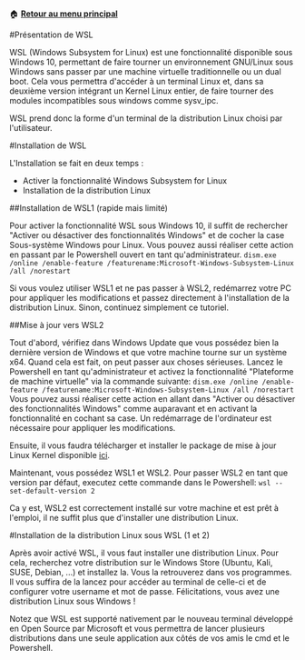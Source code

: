 :house: [**Retour au menu principal**](/TChelp)

#Présentation de WSL

WSL (Windows Subsystem for Linux) est une fonctionnalité disponible sous Windows 10, permettant de faire tourner un environnement GNU/Linux sous Windows sans passer par une machine virtuelle traditionnelle ou un dual boot. Cela vous permettra d'accéder à un terminal Linux et, dans sa deuxième version intégrant un Kernel Linux entier, de faire tourner des modules incompatibles sous windows comme sysv_ipc.

WSL prend donc la forme d'un terminal de la distribution Linux choisi par l'utilisateur.



#Installation de WSL

L'Installation se fait en deux temps :
- Activer la fonctionnalité Windows Subsystem for Linux
- Installation de la distribution Linux

##Installation de WSL1 (rapide mais limité)

Pour activer la fonctionnalité WSL sous Windows 10, il suffit de rechercher
"Activer ou désactiver des fonctionnalités Windows" et de cocher la case Sous-système Windows pour Linux.
Vous pouvez aussi réaliser cette action en passant par le Powershell ouvert en tant qu'administrateur.
`dism.exe /online /enable-feature /featurename:Microsoft-Windows-Subsystem-Linux /all /norestart`

Si vous voulez utiliser WSL1 et ne pas passer à WSL2, redémarrez votre PC pour appliquer les modifications et passez directement à l'installation de la distribution Linux. Sinon, continuez simplement ce tutoriel.

##Mise à jour vers WSL2

Tout d'abord, vérifiez dans Windows Update que vous possédez bien la dernière version de Windows et que votre machine tourne sur un système x64. Quand cela est fait, on peut passer aux choses sérieuses.
Lancez le Powershell en tant qu'administrateur et activez la fonctionnalité "Plateforme de machine virtuelle" via la commande suivante:
`dism.exe /online /enable-feature /featurename:Microsoft-Windows-Subsystem-Linux /all /norestart`
Vous pouvez aussi réaliser cette action en allant dans "Activer ou désactiver des fonctionnalités Windows" comme auparavant et en activant la fonctionnalité en cochant sa case. Un redémarrage de l'ordinateur est nécessaire pour appliquer les modifications.

Ensuite, il vous faudra télécharger et installer le package de mise à jour Linux Kernel disponible [ici](https://wslstorestorage.blob.core.windows.net/wslblob/wsl_update_x64.msi).

Maintenant, vous possédez WSL1 et WSL2. Pour passer WSL2 en tant que version par défaut, executez cette commande dans le Powershell:
`wsl --set-default-version 2`

Ca y est, WSL2 est correctement installé sur votre machine et est prêt à l'emploi, il ne suffit plus que d'installer une distribution Linux.


#Installation de la distribution Linux sous WSL (1 et 2)

Après avoir activé WSL, il vous faut installer une distribution Linux. Pour cela, recherchez votre distribution sur le Windows Store (Ubuntu, Kali, SUSE, Debian, ...) et installez la. Vous la retrouverez dans vos programmes. Il vous suffira de la lancez pour accéder au terminal de celle-ci et de configurer votre username et mot de passe.
Félicitations, vous avez une distribution Linux sous Windows !

Notez que WSL est supporté nativement par le nouveau terminal développé en Open Source par Microsoft et vous permettra de lancer plusieurs distributions dans une seule application aux côtés de vos amis le cmd et le Powershell.
